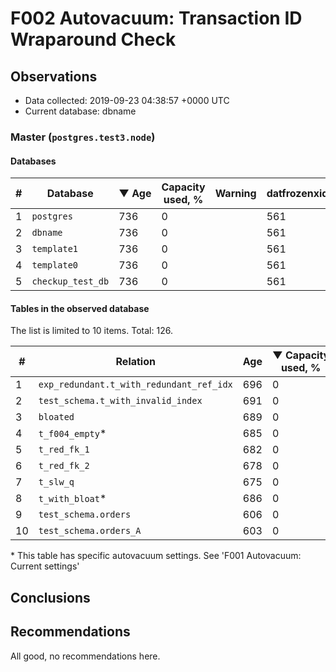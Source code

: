 # F002 Autovacuum: Transaction ID Wraparound Check #

## Observations ##
- Data collected: 2019-09-23 04:38:57 +0000 UTC
- Current database: dbname




### Master (`postgres.test3.node`) ###


#### Databases ####


| \# | Database | &#9660;&nbsp;Age | Capacity used, % | Warning | datfrozenxid |
|--|--------|-----|------------------|---------|--------------|
| 1 |`postgres`|736 |0 |  |561 |
| 2 |`dbname`|736 |0 |  |561 |
| 3 |`template1`|736 |0 |  |561 |
| 4 |`template0`|736 |0 |  |561 |
| 5 |`checkup_test_db`|736 |0 |  |561 |


#### Tables in the observed database ####
The list is limited to 10 items. Total: 126.

| \# | Relation | Age | &#9660;&nbsp;Capacity used, % | Warning |rel_relfrozenxid | toast_relfrozenxid |
|---|-------|-----|------------------|---------|-----------------|--------------------|
| 1 |`exp_redundant.t_with_redundant_ref_idx` |696 |0 |  |601 |0 |
| 2 |`test_schema.t_with_invalid_index` |691 |0 |  |606 |0 |
| 3 |`bloated` |689 |0 |  |608 |0 |
| 4 |`t_f004_empty`\* |685 |0 |  |612 |0 |
| 5 |`t_red_fk_1` |682 |0 |  |615 |0 |
| 6 |`t_red_fk_2` |678 |0 |  |619 |0 |
| 7 |`t_slw_q` |675 |0 |  |622 |0 |
| 8 |`t_with_bloat`\* |686 |0 |  |611 |0 |
| 9 |`test_schema.orders` |606 |0 |  |691 |0 |
| 10 |`test_schema.orders_A` |603 |0 |  |694 |0 |


\* This table has specific autovacuum settings. See 'F001 Autovacuum: Current settings'


## Conclusions ##
 


## Recommendations ##
  All good, no recommendations here.
 

